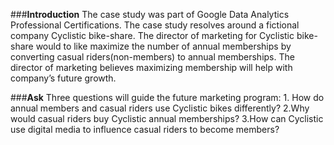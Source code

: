 ###**Introduction**
The case study was part of Google Data Analytics Professional Certifications. The case study resolves around a fictional company Cyclistic bike-share. The director of marketing for Cyclistic bike-share would to like maximize the number of annual memberships by converting casual riders(non-members) to annual memberships. The director of marketing believes maximizing membership will help with company’s future growth.

###**Ask**
Three questions will guide the future marketing program: 1. How do annual members and casual riders use Cyclistic bikes differently? 2.Why would casual riders buy Cyclistic annual memberships? 3.How can Cyclistic use digital media to influence casual riders to become members?
